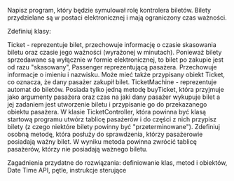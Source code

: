 Napisz program, który będzie symulował rolę kontrolera biletów. Bilety przydzielane są w postaci elektronicznej i mają ograniczony czas ważności.

Zdefiniuj klasy:

Ticket - reprezentuje bilet, przechowuje informację o czasie skasowania biletu oraz czasie jego ważności (wyrażonej w minutach). Ponieważ bilety sprzedawane są wyłącznie w formie elektronicznej, to bilet po zakupie jest od razu "skasowany",
Passenger reprezentującą pasażera. Przechowuje informacje o imieniu i nazwisku. Może mieć także przypisany obiekt Ticket, co oznacza, że dany pasażer zakupił bilet.
TicketMachine - reprezentuje automat do biletów. Posiada tylko jedną metodę buyTicket, która przyjmuje jako argumenty pasażera oraz czas na jaki dany pasażer wykupuje bilet a jej zadaniem jest utworzenie biletu i przypisanie go do przekazanego obiektu pasażera.
W klasie TicketController, która powinna być klasą startową programu utwórz tablicę pasażerów i do części z nich przypisz bilety (z czego niektóre bilety powinny być "przeterminowane"). Zdefiniuj osobną metodę, która posłuży do sprawdzenia, którzy pasażerowie posiadają ważny bilet. W wyniku metoda powinna zwrócić tablicę pasażerów, którzy nie posiadają ważnego biletu.

Zagadnienia przydatne do rozwiązania: definiowanie klas, metod i obiektów, Date Time API, pętle, instrukcje sterujące
